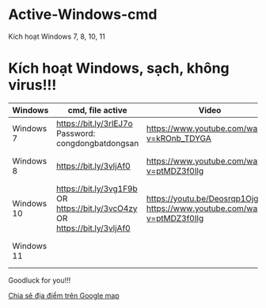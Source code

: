 # Active-Windows-cmd
Kích hoạt Windows 7, 8, 10, 11

# Kích hoạt Windows, sạch, không virus!!!
 
Windows | cmd, file active | Video | Notes
-- | -- | -- | --
Windows 7|https://bit.ly/3rlEJ7o Password: congdongbatdongsan|https://www.youtube.com/watch?v=kROnb_TDYGA| [Key kích hoạt](https://bsthanh-my.sharepoint.com/:w:/g/personal/laptopxiaomi_bsthanh_tk/ER_FGAnorSZPusySh8nSVG4BLa2CikFTkRcvsgyKexSVEw?e=AhulFg)|
Windows 8 | https://bit.ly/3vljAf0 | https://www.youtube.com/watch?v=ptMDZ3f0Ilg| [Key kích hoạt](https://bsthanh-my.sharepoint.com/:w:/g/personal/laptopxiaomi_bsthanh_tk/EQ2KtidTrTFDj0cM-F2xjIQBTXkFUWK7EmrV7g1k12m3aA?e=tS6udi)|
Windows 10| https://bit.ly/3vg1F9b OR https://bit.ly/3vcO4zy OR https://bit.ly/3vljAf0| https://youtu.be/Deosrqp1Ojg OR https://www.youtube.com/watch?v=ptMDZ3f0Ilg| [Key kích hoạt](https://bsthanh-my.sharepoint.com/:w:/g/personal/laptopxiaomi_bsthanh_tk/EXlDc9qUX1xIuZlPgGtuKi4BQBWK_HrC2zbu5vqppDphgg?e=M79j6Y)|
Windows 11||| [Key kích hoạt](https://bsthanh-my.sharepoint.com/:w:/g/personal/laptopxiaomi_bsthanh_tk/EW084p7rK_xMh7l46J6YFh8BYx0pqOidnlPWbdAMuQyuTQ?e=g5Gxky)

Goodluck for you!!!

[Chia sẽ địa điểm trên Google map](https://goo.gl/maps/ZAzVMCgx4S4X4A55A)
